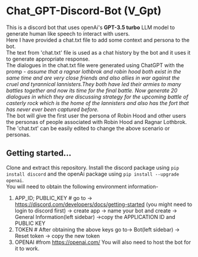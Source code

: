 # Chat_GPT-Discord-Bot (V_Gpt)  

This is a discord bot that uses openAi's **GPT-3.5 turbo** LLM model to generate human like speech to interact with users.    
Here I have provided a chat.txt file to add some context and persona to the bot.    
The text from 'chat.txt' file is used as a chat history by the bot and it uses it to generate appropriate response.   
The dialogues in the chat.txt file were generated using ChatGPT with the promp - *assume that a ragnar lothbrok and robin hood both exist in the same time and are very close friends and also allies in war against the cruel and tyrannical lannisters.They both have led their armies to many battles together and now its time for the final battle. Now generate 20 dialogues in which they  are discussing strategy for the upcoming battle of casterly rock which is the home of the lannisters and also has the fort that has never ever been captured before.*   
The bot will give the first user the persona of Robin Hood and other users the personas of people associated with Robin Hood and Ragnar Lothbrok.
The 'chat.txt' can be easily edited to change the above scenario or personas.

## Getting started...

Clone and extract this repository.
Install the discord package using `pip install discord` and the openAi package using `pip install --upgrade openai`.   
You will need to obtain the following environment information-   
  1. APP_ID; PUBLIC_KEY   # go to -> https://discord.com/developers/docs/getting-started (you might need to login to discord first) -> create app -> name your bot and create -> General Information(left sidebar) ->copy the APPLICATION ID and PUBLIC KEY
  2. TOKEN  # After obtaining the above keys go to-> Bot(left sidebar) -> Reset token -> copy the new token 
  3. OPENAI  #from https://openai.com/
You will also need to host the bot for it to work.    

